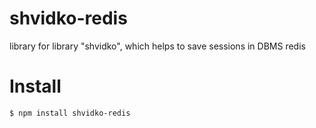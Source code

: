 # shvidko-redis
library for library "shvidko", which helps to save sessions in DBMS redis

# Install
`$ npm install shvidko-redis`